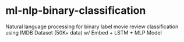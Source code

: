 # ml-nlp-binary-classification
 Natural language processing for binary label movie review classification using IMDB Dataset (50K+ data) w/ Embed + LSTM + MLP Model
